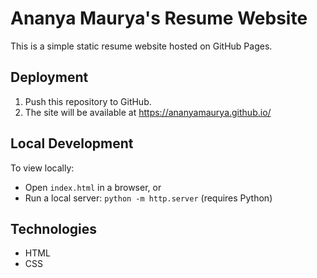 # Ananya Maurya's Resume Website

This is a simple static resume website hosted on GitHub Pages.

## Deployment

1. Push this repository to GitHub.
2. The site will be available at https://ananyamaurya.github.io/

## Local Development

To view locally:
- Open `index.html` in a browser, or
- Run a local server: `python -m http.server` (requires Python)

## Technologies
- HTML
- CSS